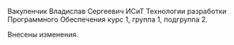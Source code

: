 Вакуленчик Владислав Сергеевич
ИСиТ
Технологии разработки Программного Обеспечения
курс 1, группа 1, подгруппа 2.

Внесены изменения.
